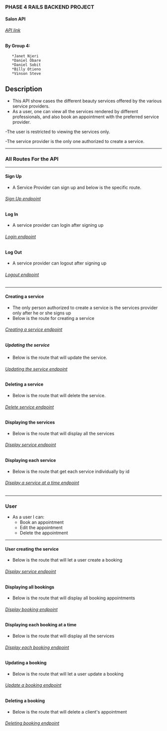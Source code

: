 ### PHASE 4 RAILS BACKEND PROJECT

#### Salon API

###### [API link](https://thawing-journey-77356.herokuapp.com/")

#### By Group 4: 
       *Janet Njeri
       *Daniel Obare
       *Daniel Sobit
       *Billy Otieno
       *Vinson Steve

## Description

- This API show cases the different beauty services offered by the various service providers.
- As a user, one can view all the services rendered by different professionals, and also book an appointment with the preferred service provider.

-The user is restricted to viewing the services only.

-The service provider is the only one authorized to create a service.
___
### All Routes For the API
___

#### Sign Up 

* A Service Provider can sign up and below is the specific route.
###### [Sign Up endpoint](https://thawing-journey-77356.herokuapp.com/provider")

#### Log In

* A service provider can login after signing up
###### [Login endpoint](https://thawing-journey-77356.herokuapp.com/provider/login")

#### Log Out
* A service provider can logout after signing up
###### [Logout endpoint](https://thawing-journey-77356.herokuapp.com/provider/logout")
___

#### Creating a service
* The only person authorized to create a service is the services provider only after he or she signs up
* Below is the route for creating a service
###### [Creating a service endpoint](https://thawing-journey-77356.herokuapp.com/service")

#####  Updating the service
* Below is the route that will update the service.
###### [Updating the service endpoint](https://thawing-journey-77356.herokuapp.com/services/:id")

#### Deleting a service
* Below is the route that will delete the service.
###### [Delete service endpoint](https://thawing-journey-77356.herokuapp.com/services/:id")

#### Displaying the services
* Below is the route that will display all the services
###### [Display service endpoint](https://thawing-journey-77356.herokuapp.com/services)

#### Displaying each service
- Below is the route that get each service individually by id
###### [Display a service at a time endpoint](https://thawing-journey-77356.herokuapp.com/services")

___

### User

* As a user I can:
  * Book an appointment
  * Edit the appointment
  * Delete the appointment
___

#### User creating the service
* Below is the route that will let a user create a booking
###### [Display service endpoint](https://thawing-journey-77356.herokuapp.com/booking)

#### Displaying all bookings
* Below is the route that will display all booking appointments
###### [Display booking endpoint](https://thawing-journey-77356.herokuapp.com/bookings)

#### Displaying each booking at a time
* Below is the route that will display all the services
###### [Display each booking endpoint](https://thawing-journey-77356.herokuapp.com/booking/:id)

#### Updating a booking
* Below is the route that will let a user update a booking
###### [Update a booking endpoint](https://thawing-journey-77356.herokuapp.com/booking/:id)

#### Deleting a booking
* Below is the route that will delete a client's appointment
###### [Deleting booking endpoint](https://thawing-journey-77356.herokuapp.com/booking/:id)







